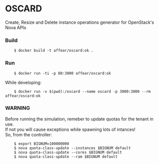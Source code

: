 # OSCARD
Create, Resize and Delete instance operations generator for OpenStack's Nova APIs

### Build

```
	$ docker build -t affear/oscard:ok .
```

### Run

```
	$ docker run -ti -p 80:3000 affear/oscard:ok
```

While developing:

```
	$ docker run -v $(pwd):/oscard --name oscard -p 3000:3000 --rm affear/oscard:ok
```

### WARNING
Before running the simulation, remeber to update quotas for the tenant in use.  
If not you will cause exceptions while spawning lots of intances!  
So, from the controller:

```
	$ export BIGNUM=100000000
	$ nova quota-class-update --instances $BIGNUM default
	$ nova quota-class-update --cores $BIGNUM default
	$ nova quota-class-update --ram $BIGNUM default
```